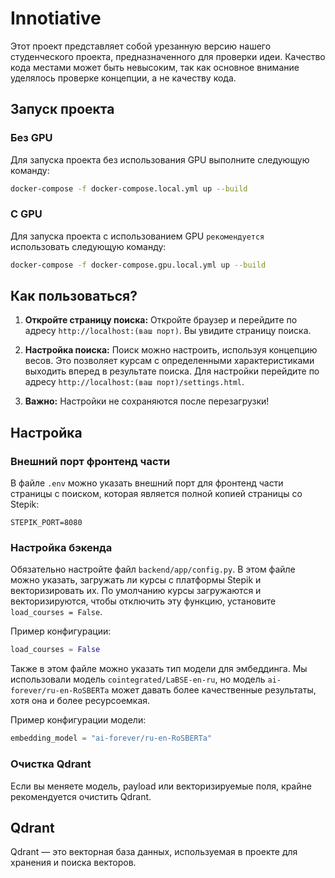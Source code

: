 # Innotiative

Этот проект представляет собой урезанную версию нашего студенческого проекта, предназначенного для проверки идеи. Качество кода местами может быть невысоким, так как основное внимание уделялось проверке концепции, а не качеству кода.

## Запуск проекта

### Без GPU

Для запуска проекта без использования GPU выполните следующую команду:

```sh
docker-compose -f docker-compose.local.yml up --build
```

### С GPU

Для запуска проекта с использованием GPU `рекомендуется` использовать следующую команду:

```sh
docker-compose -f docker-compose.gpu.local.yml up --build
```

## Как пользоваться?

1. **Откройте страницу поиска:**
   Откройте браузер и перейдите по адресу `http://localhost:(ваш порт)`. Вы увидите страницу поиска.

2. **Настройка поиска:**
   Поиск можно настроить, используя концепцию весов. Это позволяет курсам с определенными характеристиками выходить вперед в результате поиска. Для настройки перейдите по адресу `http://localhost:(ваш порт)/settings.html`.

3. **Важно:**
   Настройки не сохраняются после перезагрузки!

## Настройка

### Внешний порт фронтенд части

В файле `.env` можно указать внешний порт для фронтенд части страницы с поиском, которая является полной копией страницы со Stepik:

```env
STEPIK_PORT=8080
```

### Настройка бэкенда

Обязательно настройте файл `backend/app/config.py`. В этом файле можно указать, загружать ли курсы с платформы Stepik и векторизировать их. По умолчанию курсы загружаются и векторизируются, чтобы отключить эту функцию, установите `load_courses = False`.

Пример конфигурации:

```python
load_courses = False
```

Также в этом файле можно указать тип модели для эмбеддинга. Мы использовали модель `cointegrated/LaBSE-en-ru`, но модель `ai-forever/ru-en-RoSBERTa` может давать более качественные результаты, хотя она и более ресурсоемкая.

Пример конфигурации модели:

```python
embedding_model = "ai-forever/ru-en-RoSBERTa"
```

### Очистка Qdrant

Если вы меняете модель, payload или векторизируемые поля, крайне рекомендуется очистить Qdrant.

## Qdrant

Qdrant — это векторная база данных, используемая в проекте для хранения и поиска векторов.


